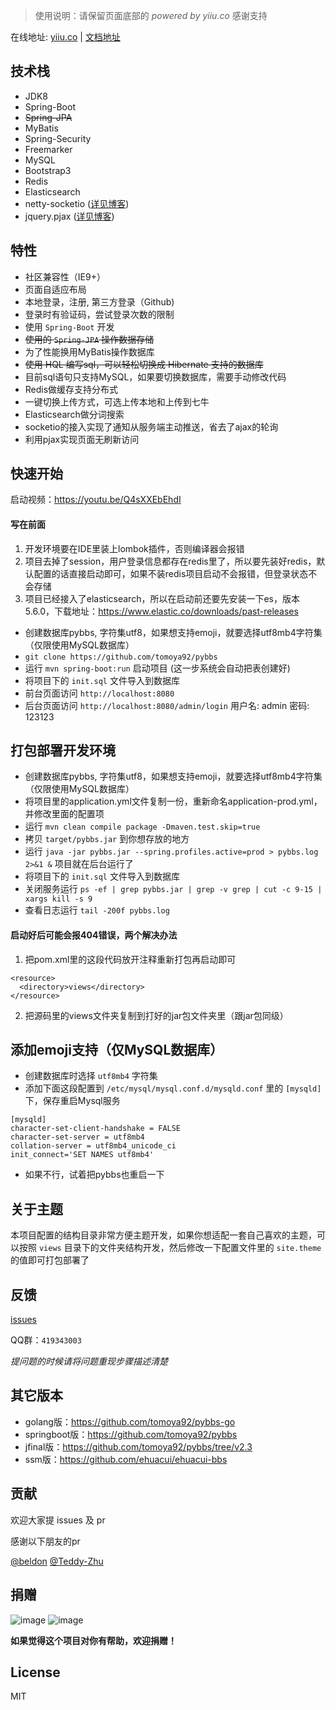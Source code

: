 > 使用说明：请保留页面底部的 *powered by yiiu.co* 感谢支持

在线地址: [yiiu.co](https://yiiu.co) | [文档地址](https://tomoya92.github.io/pybbs/#/)

## 技术栈

- JDK8
- Spring-Boot
- <del>Spring-JPA</del>
- MyBatis
- Spring-Security
- Freemarker
- MySQL
- Bootstrap3
- Redis
- Elasticsearch
- netty-socketio ([详见博客](https://tomoya92.github.io/2018/08/20/spring-boot-netty-socketio/))
- jquery.pjax ([详见博客](https://tomoya92.github.io/2018/08/21/spring-boot-freemarker-pjax/))

## 特性

- 社区兼容性（IE9+）
- 页面自适应布局
- 本地登录，注册, 第三方登录（Github)
- 登录时有验证码，尝试登录次数的限制
- 使用 `Spring-Boot` 开发
- <del>使用的 `Spring-JPA` 操作数据存储</del>
- 为了性能换用MyBatis操作数据库
- <del>使用 HQL 编写sql，可以轻松切换成 Hibernate 支持的数据库</del>
- 目前sql语句只支持MySQL，如果要切换数据库，需要手动修改代码 
- Redis做缓存支持分布式
- 一键切换上传方式，可选上传本地和上传到七牛
- Elasticsearch做分词搜索
- socketio的接入实现了通知从服务端主动推送，省去了ajax的轮询
- 利用pjax实现页面无刷新访问

## 快速开始

启动视频：https://youtu.be/Q4sXXEbEhdI

#### 写在前面

1. 开发环境要在IDE里装上lombok插件，否则编译器会报错
2. 项目去掉了session，用户登录信息都存在redis里了，所以要先装好redis，默认配置的话直接启动即可，如果不装redis项目启动不会报错，但登录状态不会存储
3. 项目已经接入了elasticsearch，所以在启动前还要先安装一下es，版本5.6.0，下载地址：https://www.elastic.co/downloads/past-releases

- 创建数据库pybbs, 字符集utf8，如果想支持emoji，就要选择utf8mb4字符集（仅限使用MySQL数据库）
- `git clone https://github.com/tomoya92/pybbs`
- 运行 `mvn spring-boot:run` 启动项目 (这一步系统会自动把表创建好)
- 将项目下的 `init.sql` 文件导入到数据库
- 前台页面访问 `http://localhost:8080`
- 后台页面访问 `http://localhost:8080/admin/login` 用户名: admin 密码: 123123

## 打包部署开发环境

- 创建数据库pybbs, 字符集utf8，如果想支持emoji，就要选择utf8mb4字符集（仅限使用MySQL数据库）
- 将项目里的application.yml文件复制一份，重新命名application-prod.yml，并修改里面的配置项
- 运行 `mvn clean compile package -Dmaven.test.skip=true`
- 拷贝 `target/pybbs.jar` 到你想存放的地方
- 运行 `java -jar pybbs.jar --spring.profiles.active=prod > pybbs.log 2>&1 &` 项目就在后台运行了
- 将项目下的 `init.sql` 文件导入到数据库
- 关闭服务运行 `ps -ef | grep pybbs.jar | grep -v grep | cut -c 9-15 | xargs kill -s 9`
- 查看日志运行 `tail -200f pybbs.log`

#### 启动好后可能会报404错误，两个解决办法

1. 把pom.xml里的这段代码放开注释重新打包再启动即可
```
<resource>
  <directory>views</directory>
</resource>
```
2. 把源码里的views文件夹复制到打好的jar包文件夹里（跟jar包同级）

## 添加emoji支持（仅MySQL数据库）

- 创建数据库时选择 `utf8mb4` 字符集
- 添加下面这段配置到 `/etc/mysql/mysql.conf.d/mysqld.conf` 里的 `[mysqld]` 下，保存重启Mysql服务
```
[mysqld]
character-set-client-handshake = FALSE
character-set-server = utf8mb4
collation-server = utf8mb4_unicode_ci
init_connect='SET NAMES utf8mb4'
```
- 如果不行，试着把pybbs也重启一下

## 关于主题

本项目配置的结构目录非常方便主题开发，如果你想适配一套自己喜欢的主题，可以按照 `views` 目录下的文件夹结构开发，然后修改一下配置文件里的 `site.theme` 的值即可打包部署了

## 反馈

[issues](https://github.com/tomoya92/pybbs/issues)

QQ群：`419343003`

*提问题的时候请将问题重现步骤描述清楚*

## 其它版本

- golang版：https://github.com/tomoya92/pybbs-go
- springboot版：https://github.com/tomoya92/pybbs
- jfinal版：https://github.com/tomoya92/pybbs/tree/v2.3
- ssm版：https://github.com/ehuacui/ehuacui-bbs

## 贡献

欢迎大家提 issues 及 pr 

感谢以下朋友的pr

[@beldon](https://github.com/beldon) [@Teddy-Zhu](https://github.com/Teddy-Zhu)

## 捐赠

![image](https://cloud.githubusercontent.com/assets/6915570/18000010/9283d530-6bae-11e6-8c34-cd27060b9074.png)
![image](https://cloud.githubusercontent.com/assets/6915570/17999995/7c2a4db4-6bae-11e6-891c-4b6bc4f00f4b.png)

**如果觉得这个项目对你有帮助，欢迎捐赠！**

## License

MIT
